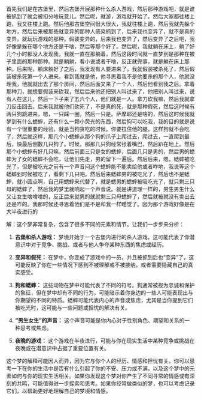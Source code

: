 首先我们是在古堡里，然后古堡开展那种什么杀人游戏，然后那种游戏吧，就是谁被抓到了就会被扣分啥玩意儿。然后呢，就游，游戏就开始了，然后大家都往楼上跑，我又往楼上跑。然后他那古堡空间很大很大，我就往楼上跑，然后我就先躲个地方，然后后来被那些就变异的那种人感染抓到了，后来我也变异了，就不是真的变异，就玩玩游戏的那种。假装变异的，后来我也变异了，然后变异了之后吧，我好像是躲在哪个地方还是干啥，然后等那个好了。然后呢，我就躺在床上，躺了好几个小时都没人发现我，我就一直在那躺着，然后这段时间就一直梦到是那种在被子里面的那种那种。就是躺躺，看小说或者干啥，反正就完事，就是躺在床上那种。后来呢，躺床躺好了之后，我发现有人要进来了，我就假装被杀死了，然后假装被杀死第一个人进来。看到我就是他，他寻思着我不是他要杀的那个人，他就没理我，他就就出去了那个房间，然后后面又来了一个人，然后他看到我之后。拿着那种刀，就想要假装来砍我，然后后来他还把别人叫过来了，他把别人叫过来，说有人在这儿，然后一下子来了五六个人，他们就是一人。拿刀砍我嘛，然后我就拿刀反击回去。后来我就被他们砍死了，不是真的死，就是那种假死，然后这时候有两只狗跳进来，嗯，一只踩一圈，然后一只是。萨摩耶还是啥的，然后这时候我就梦到有什么蟋蟀，还有什么一颗小荧光的东西，然后狗可以吃我，我的目的就是说有一个很重要的经验，就是当狗贪吃的时候。你要拉住他的腿，这样狗就不会吃了，然后就这样，那几个小蟋蟀从那个狗的爪子上爬过去，爬过去，一直爬到最后，快最后倒数几只狗了。时候，那那几只狗经常张着嘴巴，然后趴在地上。然后那个小蟋蟀有好几只嘛，然后前面三只是女的蟋蟀，后面几只是男的，然后男的蟋蟀为了女的蟋蟀不会吃，让他们先走，男的留下一遍后。然后后来，嗯，蟋蟀被吃光了，但是被吃光之前有一个声音问这个蟋蟀能不能卖给他或者咋地，我说等这个蟋蟀到时候被吃了，看剩下几只吧。然后后来蟋蟀男的被吃光了，然后也不是蟋蟀，就小圆点啊，自己用蟋蟀来代替了，就是蟋男的蟋蟀被吸吃光了，就只剩三只母的蟋蟀了，然后我的梦里就响起一个声音说。就是讲道理一样的，男生男生什么又让女生啥啥啥的，反正后来就男的就就剩三只母蟋蟀了，然后就被就没有卖出去还是咋的。我那时候还寻思着他们是不是和我一样睡觉了。因为那个游戏好像是在大半夜进行的

解：这个梦非常复杂，包含了很多不同的元素和情节。让我们一步步来分析：

1. **古堡和杀人游戏：** 梦境开始于一个古堡内进行的杀人游戏，这可能代表了你潜意识中对于竞争、挑战、或者与他人争夺某种东西的焦虑或经历。

2. **变异和假死：** 在梦中，你变成了游戏中的一员，并且被抓到后也“变异”了，这可能反映了你在一些情况下感到不被理解或不被接纳，或者需要隐藏自己的真实感受。

3. **狗和蟋蟀：** 这些动物在梦中可能代表了不同的符号。狗通常被视为忠诚和保护的象征，但在梦中却有不同的行为，可能暗示着你身边的一些人可能表现出与你期望的不同的特质。蟋蟀可能代表内心的声音或焦虑，尤其是当你提到它们被吃光时，这可能与一些问题或担忧的解决有关。

4. **“男生女生”的声音：** 这个声音可能是你内心对于性别角色、期望和关系的一种思考或焦虑。

5. **夜晚的游戏：** 这个游戏在半夜进行，可能与你在现实生活中某种竞争或挑战在夜晚或在潜意识中占据了重要位置有关。

这个梦的解释可能因人而异，因为它与你个人的经历、情感和担忧有关。你可以思考一下在你的生活中是否有什么引起了你的不安、压力或不满，以及这个梦中的元素如何与你的现实生活相关。如果你发现这个梦对你产生了不同寻常的情感或有深刻的共鸣，可能值得进一步探索和思考。如果你经常做类似的梦，也可以考虑记录它们，以帮助更好地理解自己的梦境和情感。